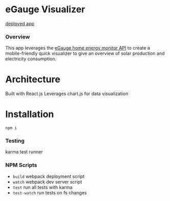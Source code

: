 # eGauge Visualizer

[deployed app](http://react-solar.herokuapp.com/)


### Overview

This app leverages the [eGauge home energy monitor API](https://www.egauge.net/docs/egauge-xml-api.pdf) to create a mobile-friendly quick visualizer to give an overview of solar production and electricity consumption.


# Architecture
Built with React.js
Leverages chart.js for data visualization

# Installation
```npm i```

### Testing
karma test runner


### NPM Scripts
* ```build``` webpack deployment script
* ```watch``` webpack dev server script
* ```test``` run all tests with karma
* ```test-watch``` run tests on fs changes

